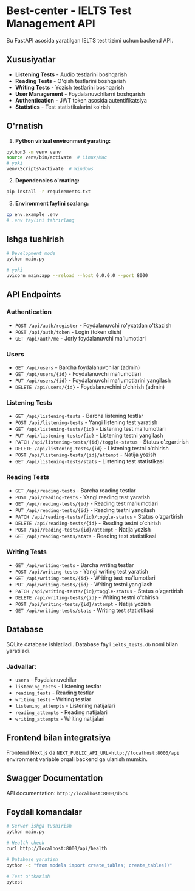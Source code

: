 # Best-center - IELTS Test Management API

Bu FastAPI asosida yaratilgan IELTS test tizimi uchun backend API.

## Xususiyatlar

- **Listening Tests** - Audio testlarini boshqarish
- **Reading Tests** - O'qish testlarini boshqarish  
- **Writing Tests** - Yozish testlarini boshqarish
- **User Management** - Foydalanuvchilarni boshqarish
- **Authentication** - JWT token asosida autentifikatsiya
- **Statistics** - Test statistikalarini ko'rish

## O'rnatish

1. **Python virtual environment yarating:**
```bash
python3 -m venv venv
source venv/bin/activate  # Linux/Mac
# yoki
venv\Scripts\activate  # Windows
```

2. **Dependencies o'rnating:**
```bash
pip install -r requirements.txt
```

3. **Environment faylini sozlang:**
```bash
cp env.example .env
# .env faylini tahrirlang
```

## Ishga tushirish

```bash
# Development mode
python main.py

# yoki
uvicorn main:app --reload --host 0.0.0.0 --port 8000
```

## API Endpoints

### Authentication
- `POST /api/auth/register` - Foydalanuvchi ro'yxatdan o'tkazish
- `POST /api/auth/token` - Login (token olish)
- `GET /api/auth/me` - Joriy foydalanuvchi ma'lumotlari

### Users
- `GET /api/users` - Barcha foydalanuvchilar (admin)
- `GET /api/users/{id}` - Foydalanuvchi ma'lumotlari
- `PUT /api/users/{id}` - Foydalanuvchi ma'lumotlarini yangilash
- `DELETE /api/users/{id}` - Foydalanuvchini o'chirish (admin)

### Listening Tests
- `GET /api/listening-tests` - Barcha listening testlar
- `POST /api/listening-tests` - Yangi listening test yaratish
- `GET /api/listening-tests/{id}` - Listening test ma'lumotlari
- `PUT /api/listening-tests/{id}` - Listening testni yangilash
- `PATCH /api/listening-tests/{id}/toggle-status` - Status o'zgartirish
- `DELETE /api/listening-tests/{id}` - Listening testni o'chirish
- `POST /api/listening-tests/{id}/attempt` - Natija yozish
- `GET /api/listening-tests/stats` - Listening test statistikasi

### Reading Tests
- `GET /api/reading-tests` - Barcha reading testlar
- `POST /api/reading-tests` - Yangi reading test yaratish
- `GET /api/reading-tests/{id}` - Reading test ma'lumotlari
- `PUT /api/reading-tests/{id}` - Reading testni yangilash
- `PATCH /api/reading-tests/{id}/toggle-status` - Status o'zgartirish
- `DELETE /api/reading-tests/{id}` - Reading testni o'chirish
- `POST /api/reading-tests/{id}/attempt` - Natija yozish
- `GET /api/reading-tests/stats` - Reading test statistikasi

### Writing Tests
- `GET /api/writing-tests` - Barcha writing testlar
- `POST /api/writing-tests` - Yangi writing test yaratish
- `GET /api/writing-tests/{id}` - Writing test ma'lumotlari
- `PUT /api/writing-tests/{id}` - Writing testni yangilash
- `PATCH /api/writing-tests/{id}/toggle-status` - Status o'zgartirish
- `DELETE /api/writing-tests/{id}` - Writing testni o'chirish
- `POST /api/writing-tests/{id}/attempt` - Natija yozish
- `GET /api/writing-tests/stats` - Writing test statistikasi

## Database

SQLite database ishlatiladi. Database fayli `ielts_tests.db` nomi bilan yaratiladi.

### Jadvallar:
- `users` - Foydalanuvchilar
- `listening_tests` - Listening testlar
- `reading_tests` - Reading testlar  
- `writing_tests` - Writing testlar
- `listening_attempts` - Listening natijalari
- `reading_attempts` - Reading natijalari
- `writing_attempts` - Writing natijalari

## Frontend bilan integratsiya

Frontend Next.js da `NEXT_PUBLIC_API_URL=http://localhost:8000/api` environment variable orqali backend ga ulanish mumkin.

## Swagger Documentation

API documentation: `http://localhost:8000/docs`

## Foydali komandalar

```bash
# Server ishga tushirish
python main.py

# Health check
curl http://localhost:8000/api/health

# Database yaratish
python -c "from models import create_tables; create_tables()"

# Test o'tkazish
pytest
```
